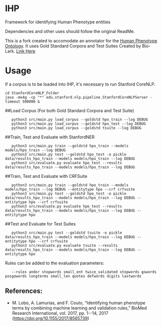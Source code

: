 # IHP
Framework for identifying Human Phenotype entities

Dependencies and other uses should follow the original ReadMe.

This is a fork created to accomodate an annotator for the [Human Phenotype Ontology](http://human-phenotype-ontology.github.io).
It uses Gold Standard Corpora and Test Suites Created by Bio-Lark. [Link Here](http://bio-lark.org/hpo_res.html)

# Usage
If a corpus is to be loaded into IHP, it's necessary to run Stanford CoreNLP. 
   ```
   cd StanfordCoreNLP_Folder
   java -mx4g -cp "*" edu.stanford.nlp.pipeline.StanfordCoreNLPServer -timeout 500000 &
   ```

##Load Corpus (For both Gold Standard Corpora and Test Suite)
```
   python3 src/main.py load_corpus --goldstd hpo_train --log DEBUG
   python3 src/main.py load_corpus --goldstd hpo_test --log DEBUG
   python3 src/main.py load_corpus --goldstd tsuite --log DEBUG
```
   
##Train, Test and Evaluate with StanfordNER
```
   python3 src/main.py train --goldstd hpo_train --models models/hpo_train --log DEBUG
   python3 src/main.py test --goldstd hpo_test -o pickle data/results_hpo_train --models models/hpo_train --log DEBUG
   python3 src/evaluate.py evaluate hpo_test --results data/results_hpo_train --models models/hpo_train --log DEBUG
   ```

##Train, Test and Evaluate with CRFSuite
```
   python3 src/main.py train --goldstd hpo_train --models models/hpo_train --log DEBUG --entitytype hpo --crf crfsuite
   python3 src/main.py test --goldstd hpo_test -o pickle data/results_hpo_train --models models/hpo_train --log DEBUG --entitytype hpo --crf crfsuite
   python3 src/evaluate.py evaluate hpo_test --results data/results_hpo_train --models models/hpo_train --log DEBUG --entitytype hpo
```
##Test and Evaluate for Test Suites
```
   python3 src/main.py test --goldstd tsuite -o pickle data/results_hpo_train --models models/hpo_train --log DEBUG --entitytype hpo --crf crfsuite
   python3 src/evaluate.py evaluate tsuite --results data/results_hpo_train --models models/hpo_train --log DEBUG --entitytype hpo 
   ```

Rules can be added to the evaluation parameters:
```
   --rules andor stopwords small_ent twice_validated stopwords gowords posgowords longterms small_len quotes defwords digits lastwords
   ```

## References: 

- M. Lobo, A. Lamurias, and F. Couto, “Identifying human phenotype terms by combining machine learning and validation rules,” BioMed Research International, vol. 2017, pp. 1--14, 2017 (https://doi.org/10.1155/2017/8565739)
